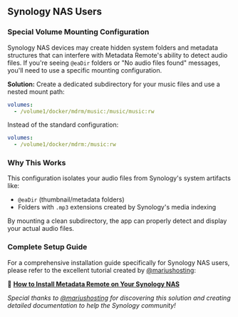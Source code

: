 ## Synology NAS Users

### Special Volume Mounting Configuration

Synology NAS devices may create hidden system folders and metadata structures that can interfere with Metadata Remote's ability to detect audio files. If you're seeing `@eaDir` folders or "No audio files found" messages, you'll need to use a specific mounting configuration.

**Solution:** Create a dedicated subdirectory for your music files and use a nested mount path:

```yaml
volumes:
  - /volume1/docker/mdrm/music:/music/music:rw
```

Instead of the standard configuration:
```yaml
volumes:
  - /volume1/docker/mdrm:/music:rw
```

### Why This Works

This configuration isolates your audio files from Synology's system artifacts like:
- `@eaDir` (thumbnail/metadata folders)
- Folders with `.mp3` extensions created by Synology's media indexing

By mounting a clean subdirectory, the app can properly detect and display your actual audio files.

### Complete Setup Guide

For a comprehensive installation guide specifically for Synology NAS users, please refer to the excellent tutorial created by [@mariushosting](https://github.com/mariushosting):

📖 **[How to Install Metadata Remote on Your Synology NAS](https://mariushosting.com/how-to-install-metadata-remote-on-your-synology-nas/)**

*Special thanks to [@mariushosting](https://github.com/mariushosting) for discovering this solution and creating detailed documentation to help the Synology community!*
